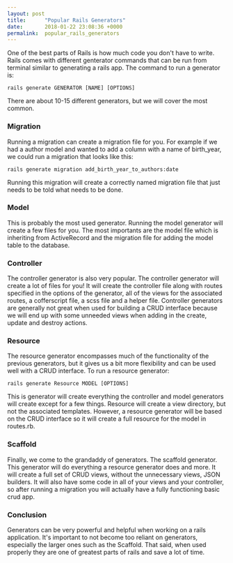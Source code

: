 ```yaml
---
layout: post
title:      "Popular Rails Generators"
date:       2018-01-22 23:08:36 +0000
permalink:  popular_rails_generators
---
```


One of the best parts of Rails is how much code you don't have to write. Rails comes with different genterator commands that can be run from terminal similar to generating a rails app. The command to run a generator is:

`rails generate GENERATOR [NAME] [OPTIONS]`

There are about 10-15 different generators, but we will cover the most common.

### Migration
Running a migration can create a migration file for you. For example if we had a author model and wanted to add a column with a name of birth_year, we could run a migration that looks like this:

`rails generate migration add_birth_year_to_authors:date`

Running this migration will create a correctly named migration file that just needs to be told what needs to be done.

### Model
This is probably the most used generator. Running the model generator will create a few files for you. The most importants are the model file which is inheriting from ActiveRecord and the migration file for adding the model table to the database.

### Controller
The controller generator is also very popular. The controller generator will create a lot of files for you! It will create the controller file along with routes specified in the options of the generator, all of the views for the associated routes, a cofferscript file, a scss file and  a helper file. Controller generators are generally not great when used for building a CRUD interface because we will end up with some unneeded views when adding in the create, update and destroy actions.

### Resource 
The resource generator encompasses much of the functionality of the previous generators, but it gives us a bit more flexibility and can be used well with a CRUD interface. To run a resource generator:

`rails generate Resource MODEL [OPTIONS]`

This is generator will create everything the controller and model generators will create except for a few things. Resource will create a view directory, but not the associated templates. However, a resource generator will be based on the CRUD interface so it will create a full resource for the model in routes.rb.

### Scaffold
Finally, we come to the grandaddy of generators. The scaffold generator. This generator will do everything a resource generator does and more. It will create a full set of CRUD views, without the unnecessary views, JSON builders. It will also have some code in all of your views and your controller, so after running a migration you will actually have a fully functioning basic crud app.

### Conclusion
Generators can be very powerful and helpful when working on a rails application. It's important to not become too reliant on generators, especially the larger ones such as the Scaffold. That said, when used properly they are one of greatest parts of rails and save a lot of time.

